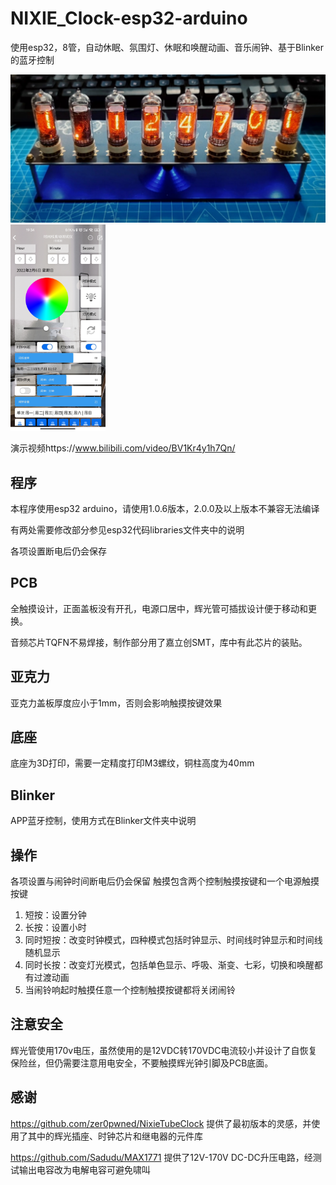 # NIXIE_Clock-esp32-arduino
使用esp32，8管，自动休眠、氛围灯、休眠和唤醒动画、音乐闹钟、基于Blinker的蓝牙控制  

<p float="left">
  <img src="https://github.com/flashorsink/NIXIE_Clock-esp32-arduino/blob/main/%E6%95%B4%E4%BD%93%E5%9B%BE.jpg" width="600" />
  <img src="https://github.com/flashorsink/NIXIE_Clock-esp32-arduino/blob/main/Blinker.jpg" height="330" /> 
</p>

演示视频https://www.bilibili.com/video/BV1Kr4y1h7Qn/

## 程序

本程序使用esp32 arduino，请使用1.0.6版本，2.0.0及以上版本不兼容无法编译

有两处需要修改部分参见esp32代码libraries文件夹中的说明

各项设置断电后仍会保存

## PCB

全触摸设计，正面盖板没有开孔，电源口居中，辉光管可插拔设计便于移动和更换。

音频芯片TQFN不易焊接，制作部分用了嘉立创SMT，库中有此芯片的装贴。


## 亚克力

亚克力盖板厚度应小于1mm，否则会影响触摸按键效果

## 底座

底座为3D打印，需要一定精度打印M3螺纹，铜柱高度为40mm

## Blinker

APP蓝牙控制，使用方式在Blinker文件夹中说明

## 操作
各项设置与闹钟时间断电后仍会保留
触摸包含两个控制触摸按键和一个电源触摸按键
1. 短按：设置分钟
2. 长按：设置小时
3. 同时短按：改变时钟模式，四种模式包括时钟显示、时间线时钟显示和时间线随机显示
4. 同时长按：改变灯光模式，包括单色显示、呼吸、渐变、七彩，切换和唤醒都有过渡动画
5. 当闹铃响起时触摸任意一个控制触摸按键都将关闭闹铃

## 注意安全
辉光管使用170v电压，虽然使用的是12VDC转170VDC电流较小并设计了自恢复保险丝，但仍需要注意用电安全，不要触摸辉光钟引脚及PCB底面。

## 感谢
https://github.com/zer0pwned/NixieTubeClock 提供了最初版本的灵感，并使用了其中的辉光插座、时钟芯片和继电器的元件库

https://github.com/Sadudu/MAX1771 提供了12V-170V DC-DC升压电路，经测试输出电容改为电解电容可避免啸叫
